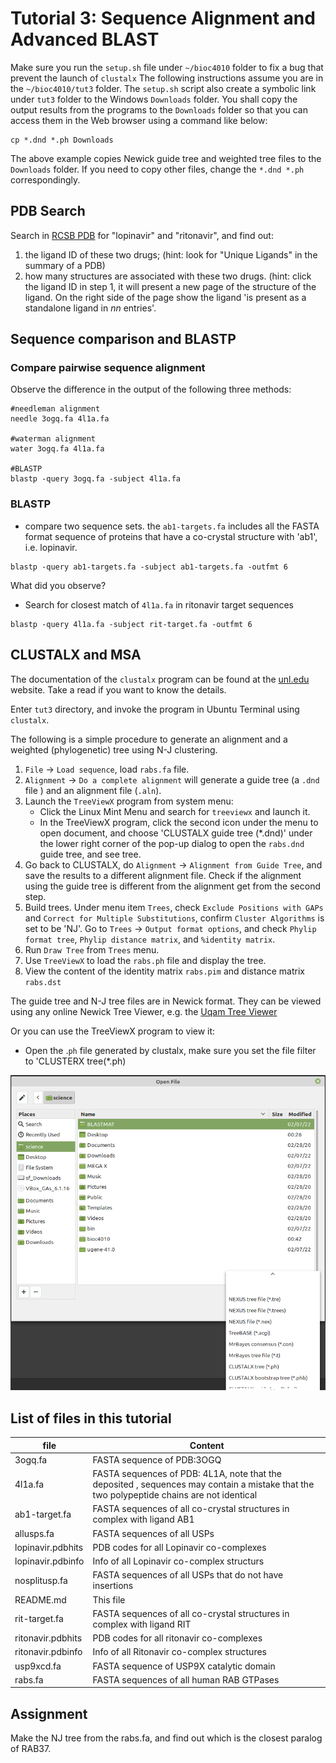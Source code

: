# Tutorial 3: Sequence Alignment and Advanced BLAST
Make sure you run the `setup.sh` file under `~/bioc4010` folder to fix a bug
that prevent the launch of `clustalx` The following instructions assume you are
in the `~/bioc4010/tut3` folder.  The `setup.sh` script also create a symbolic
link under `tut3` folder to the Windows `Downloads` folder. You shall copy the
output results from the programs to the `Downloads` folder so that you can
access them in the Web browser using a command like below:
```
cp *.dnd *.ph Downloads
```
The above example copies Newick guide tree and weighted tree files to the
`Downloads` folder. If you need to copy other files, change the `*.dnd *.ph`
correspondingly.

## PDB Search
Search in [RCSB PDB](https://www.rcsb.org/) for "lopinavir" and "ritonavir", and find out:
1. the ligand ID of these two drugs; (hint: look for "Unique Ligands" in the
   summary of a PDB)
2. how many structures are associated with these two drugs.
   (hint: click the ligand ID in step 1, it will present a new page of the
   structure of the ligand. On the right side of the page show the ligand 'is
   present as a standalone ligand in _nn_ entries'.

## Sequence comparison and BLASTP

### Compare pairwise sequence alignment
Observe the difference in the output of the following three methods:
```
#needleman alignment
needle 3ogq.fa 4l1a.fa

#waterman alignment
water 3ogq.fa 4l1a.fa

#BLASTP
blastp -query 3ogq.fa -subject 4l1a.fa
```

### BLASTP
- compare two sequence sets. the `ab1-targets.fa` includes all the FASTA
  format sequence of proteins that have a co-crystal structure with 'ab1',
  i.e. lopinavir.

```
blastp -query ab1-targets.fa -subject ab1-targets.fa -outfmt 6
```
What did you observe?

- Search for closest match of `4l1a.fa` in ritonavir target sequences
```
blastp -query 4l1a.fa -subject rit-target.fa -outfmt 6
```

## CLUSTALX and MSA

The documentation of the `clustalx` program can be found at the [unl.edu](http://bioinfolab.unl.edu/emlab/documents/clustalx_doc/clustalx.html)
website. Take a read if you want to know the details.

Enter `tut3` directory, and invoke the program in Ubuntu Terminal using `clustalx`.

The following is a simple procedure to generate an alignment and a weighted
(phylogenetic) tree using N-J clustering.

1. `File` → `Load sequence`, load `rabs.fa` file.
2. `Alignment` → `Do a complete alignment` will generate a guide tree (a `.dnd`
   file ) and an alignment file (`.aln`).
3. Launch the `TreeViewX` program from system menu:
   - Click the Linux Mint Menu and search for `treeviewx` and launch it.
   - In the TreeViewX program, click the second icon under the menu to open
     document, and choose 'CLUSTALX guide tree (\*.dnd)' under the lower right
     corner of the pop-up dialog to open the `rabs.dnd` guide tree, and see
     tree.
4. Go back to CLUSTALX, do `Alignment` → `Alignment from Guide Tree`, and save
   the results to a different alignment file. Check if the alignment using the
   guide tree is different from the alignment get from the second step.
5. Build trees. Under menu item `Trees`, check `Exclude Positions with GAPs`
   and `Correct for Multiple Substitutions`, confirm `Cluster Algorithms` is
   set to be 'NJ'. Go to `Trees` →  `Output format options`, and check `Phylip
   format tree`, `Phylip distance matrix`, and `%identity matrix`.
6. Run `Draw Tree` from `Trees` menu.
7. Use `TreeViewX` to load the `rabs.ph` file and display the tree.
8. View the content of the identity matrix `rabs.pim` and  distance matrix
   `rabs.dst`

The guide tree and N-J tree files are in Newick format. They can be viewed
using any online Newick Tree Viewer, e.g. the [Uqam Tree Viewer](http://trex.uqam.ca/index.php?action=newick)

Or you can use the TreeViewX program to view it:
- Open the .`ph` file generated by clustalx, make sure you set the file filter
  to 'CLUSTERX tree(\*.ph)

![treeviewx](./treeviewx.png)

## List of files in this tutorial
| file | Content|
|--- | --- |
| 3ogq.fa         | FASTA sequence of PDB:3OGQ|
| 4l1a.fa         | FASTA sequences of PDB: 4L1A, note that the deposited , sequences may contain a mistake that the two polypeptide chains are not identical|
| ab1-target.fa   | FASTA sequences of all co-crystal structures in complex with ligand AB1|
| allusps.fa      | FASTA sequences of all USPs|
| lopinavir.pdbhits  |  PDB codes for all Lopinavir co-complexes|
| lopinavir.pdbinfo  |  Info of all Lopinavir co-complex structurs|
| nosplitusp.fa  | FASTA sequences of all USPs that do not have insertions|
| README.md      | This file|
| rit-target.fa  | FASTA sequences of all co-crystal structures in complex with ligand RIT|
| ritonavir.pdbhits  | PDB codes for all ritonavir co-complexes|
| ritonavir.pdbinfo  | Info of all Ritonavir co-complex structures|
| usp9xcd.fa      | FASTA sequence of USP9X catalytic domain|
| rabs.fa | FASTA sequences of all human RAB GTPases |

## Assignment

Make the NJ tree from the rabs.fa, and find out which is the closest paralog
of RAB37.
